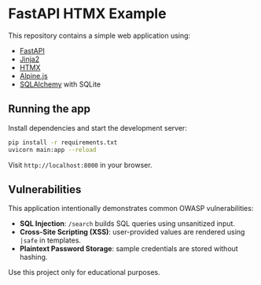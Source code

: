 # FastAPI HTMX Example

This repository contains a simple web application using:

- [FastAPI](https://fastapi.tiangolo.com/)
- [Jinja2](https://jinja.palletsprojects.com/)
- [HTMX](https://htmx.org/)
- [Alpine.js](https://alpinejs.dev/)
- [SQLAlchemy](https://www.sqlalchemy.org/) with SQLite

## Running the app

Install dependencies and start the development server:

```bash
pip install -r requirements.txt
uvicorn main:app --reload
```

Visit `http://localhost:8000` in your browser.

## Vulnerabilities

This application intentionally demonstrates common OWASP vulnerabilities:

- **SQL Injection**: `/search` builds SQL queries using unsanitized input.
- **Cross-Site Scripting (XSS)**: user-provided values are rendered using `|safe` in templates.
- **Plaintext Password Storage**: sample credentials are stored without hashing.

Use this project only for educational purposes.
